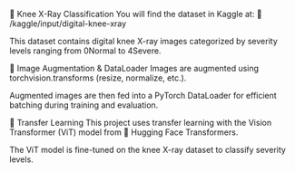 🦿 Knee X-Ray Classification
You will find the dataset in Kaggle at:
📂 /kaggle/input/digital-knee-xray

This dataset contains digital knee X-ray images categorized by severity levels ranging from 0Normal to 4Severe.

🔁 Image Augmentation & DataLoader
Images are augmented using torchvision.transforms (resize, normalize, etc.).

Augmented images are then fed into a PyTorch DataLoader for efficient batching during training and evaluation.

🧠 Transfer Learning
This project uses transfer learning with the Vision Transformer (ViT) model from 🤗 Hugging Face Transformers.

The ViT model is fine-tuned on the knee X-ray dataset to classify severity levels.

